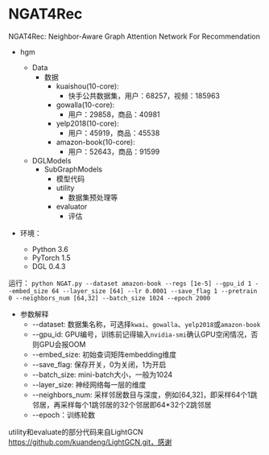 # NGAT4Rec
NGAT4Rec: Neighbor-Aware Graph Attention Network For Recommendation

* hgm
  - Data
    + 数据
      * kuaishou(10-core):
        * 快手公共数据集，用户：68257，视频：185963
      * gowalla(10-core):
        * 用户：29858，商品：40981
      * yelp2018(10-core):
        * 用户：45919，商品：45538
      * amazon-book(10-core):
        * 用户：52643，商品：91599
  - DGLModels
    + SubGraphModels
      * 模型代码
      * utility
        - 数据集预处理等
      * evaluator
        - 评估

* 环境：
  - Python 3.6
  - PyTorch 1.5
  - DGL 0.4.3

运行：
```python NGAT.py --dataset amazon-book --regs [1e-5] --gpu_id 1 --embed_size 64 --layer_size [64] --lr 0.0001 --save_flag 1 --pretrain 0 --neighbors_num [64,32] --batch_size 1024 --epoch 2000```

* 参数解释
  - --dataset: 数据集名称，可选择`kwai`、`gowalla`、`yelp2018`或`amazon-book`
  - --gpu_id: GPU编号，训练前记得输入`nvidia-smi`确认GPU空闲情况，否则GPU会报OOM
  - --embed_size: 初始查词矩阵embedding维度
  - --save_flag: 保存开关，0为关闭，1为开启
  - --batch_size: mini-batch大小，一般为1024
  - --layer_size: 神经网络每一层的维度
  - --neighbors_num: 采样邻居数目与深度，例如[64,32]，即采样64个1跳邻居，再采样每个1跳邻居的32个邻居即64*32个2跳邻居
  - --epoch：训练轮数

utility和evaluate的部分代码来自LightGCN https://github.com/kuandeng/LightGCN.git，感谢
